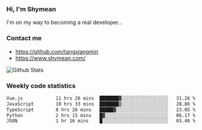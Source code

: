 ### Hi, I'm Shymean

I'm on my way to becoming a real developer...

### Contact me

- <https://github.com/tangxiangmin>
- <https://www.shymean.com/>

![Github Stats](https://github-readme-stats.vercel.app/api?username=tangxiangmin&show_icons=true&theme=dark)


###  Weekly code statistics

<!--START_SECTION:waka-->

```txt
Vue.js            11 hrs 26 mins  ███████▓░░░░░░░░░░░░░░░░░   31.26 %
JavaScript        10 hrs 33 mins  ███████▒░░░░░░░░░░░░░░░░░   28.86 %
TypeScript        8 hrs 26 mins   █████▓░░░░░░░░░░░░░░░░░░░   23.05 %
Python            2 hrs 15 mins   █▓░░░░░░░░░░░░░░░░░░░░░░░   06.17 %
JSON              1 hr 16 mins    █░░░░░░░░░░░░░░░░░░░░░░░░   03.46 %
```

<!--END_SECTION:waka-->